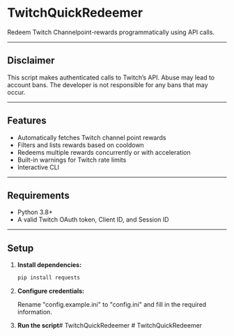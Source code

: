 # TwitchQuickRedeemer

Redeem Twitch Channelpoint-rewards programmatically using API calls.

---

## Disclaimer

This script makes authenticated calls to Twitch’s API. Abuse may lead to account bans.
The developer is not responsible for any bans that may occur.

---

## Features

- Automatically fetches Twitch channel point rewards
- Filters and lists rewards based on cooldown
- Redeems multiple rewards concurrently or with acceleration
- Built-in warnings for Twitch rate limits
- Interactive CLI

---

## Requirements

- Python 3.8+
- A valid Twitch OAuth token, Client ID, and Session ID

---

## Setup

1. **Install dependencies:**
    ```bash
    pip install requests
    ```

2. **Configure credentials:**

   Rename "config.example.ini" to "config.ini" and fill in the required information.

3. **Run the script**#   T w i t c h Q u i c k R e d e e m e r 
 
 #   T w i t c h Q u i c k R e d e e m e r 
 
 
